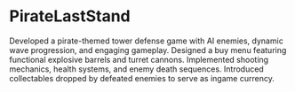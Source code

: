 # PirateLastStand
Developed a pirate-themed tower defense game with AI enemies, dynamic wave progression, and engaging gameplay. Designed a buy menu featuring functional explosive barrels and turret cannons. Implemented shooting mechanics, health systems, and enemy death sequences. Introduced collectables dropped by defeated enemies to serve as ingame currency.
